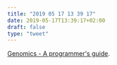 ```yaml
---
title: "2019 05 17 13 39 17"
date: 2019-05-17T13:39:17+02:00
draft: false
type: "tweet"
---
```

[Genomics - A programmer's guide](https://gist.github.com/andy-thomason/f304850bdf20d2cd2ecbb042d81b5e54).
